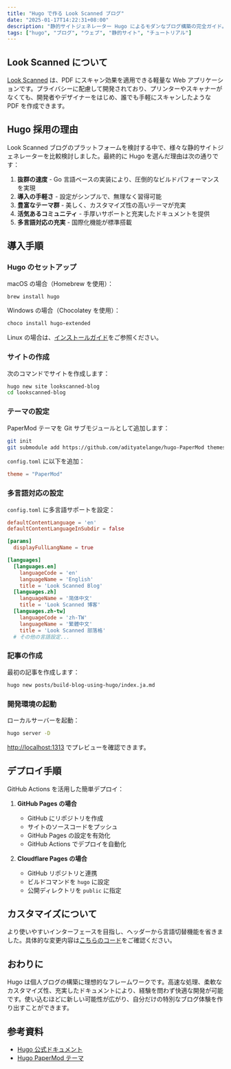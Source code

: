 ```yaml
---
title: "Hugo で作る Look Scanned ブログ"
date: "2025-01-17T14:22:31+08:00"
description: "静的サイトジェネレーター Hugo によるモダンなブログ構築の完全ガイド。インストールから設定、デプロイ、カスタマイズまで、開発者向けにわかりやすく解説します。"
tags: ["hugo", "ブログ", "ウェブ", "静的サイト", "チュートリアル"]
---
```


## Look Scanned について

[Look Scanned](https://lookscanned.io) は、PDF にスキャン効果を適用できる軽量な Web アプリケーションです。プライバシーに配慮して開発されており、プリンターやスキャナーがなくても、開発者やデザイナーをはじめ、誰でも手軽にスキャンしたような PDF を作成できます。

## Hugo 採用の理由

Look Scanned ブログのプラットフォームを検討する中で、様々な静的サイトジェネレーターを比較検討しました。最終的に Hugo を選んだ理由は次の通りです：

1. **抜群の速度** - Go 言語ベースの実装により、圧倒的なビルドパフォーマンスを実現
2. **導入の手軽さ** - 設定がシンプルで、無理なく習得可能
3. **豊富なテーマ群** - 美しく、カスタマイズ性の高いテーマが充実
4. **活気あるコミュニティ** - 手厚いサポートと充実したドキュメントを提供
5. **多言語対応の充実** - 国際化機能が標準搭載

## 導入手順

### Hugo のセットアップ

macOS の場合（Homebrew を使用）：

```bash
brew install hugo
```

Windows の場合（Chocolatey を使用）：

```bash
choco install hugo-extended
```

Linux の場合は、[インストールガイド](https://gohugo.io/installation/linux/)をご参照ください。

### サイトの作成

次のコマンドでサイトを作成します：

```bash
hugo new site lookscanned-blog
cd lookscanned-blog
```

### テーマの設定

PaperMod テーマを Git サブモジュールとして追加します：

```bash
git init
git submodule add https://github.com/adityatelange/hugo-PaperMod themes/PaperMod
```

`config.toml` に以下を追加：

```toml
theme = "PaperMod"
```

### 多言語対応の設定

`config.toml` に多言語サポートを設定：

```toml
defaultContentLanguage = 'en'
defaultContentLanguageInSubdir = false

[params]
  displayFullLangName = true

[languages]
  [languages.en]
    languageCode = 'en'
    languageName = 'English'
    title = 'Look Scanned Blog'
  [languages.zh]
    languageName = '简体中文'
    title = 'Look Scanned 博客'
  [languages.zh-tw]
    languageCode = 'zh-TW'
    languageName = '繁體中文'
    title = 'Look Scanned 部落格'
  # その他の言語設定...
```

### 記事の作成

最初の記事を作成します：

```bash
hugo new posts/build-blog-using-hugo/index.ja.md
```

### 開発環境の起動

ローカルサーバーを起動：

```bash
hugo server -D
```

[http://localhost:1313](http://localhost:1313) でプレビューを確認できます。

## デプロイ手順

GitHub Actions を活用した簡単デプロイ：

1. **GitHub Pages の場合**

   - GitHub にリポジトリを作成
   - サイトのソースコードをプッシュ
   - GitHub Pages の設定を有効化
   - GitHub Actions でデプロイを自動化

2. **Cloudflare Pages の場合**
   - GitHub リポジトリと連携
   - ビルドコマンドを `hugo` に設定
   - 公開ディレクトリを `public` に指定

## カスタマイズについて

より使いやすいインターフェースを目指し、ヘッダーから言語切替機能を省きました。具体的な変更内容は[こちらのコード](https://github.com/lookscanned/lookscanned-blog/blob/main/layouts/partials/header.html)をご確認ください。

## おわりに

Hugo は個人ブログの構築に理想的なフレームワークです。高速な処理、柔軟なカスタマイズ性、充実したドキュメントにより、経験を問わず快適な開発が可能です。使い込むほどに新しい可能性が広がり、自分だけの特別なブログ体験を作り出すことができます。

## 参考資料

- [Hugo 公式ドキュメント](https://gohugo.io/documentation/)
- [Hugo PaperMod テーマ](https://github.com/adityatelange/hugo-PaperMod)
